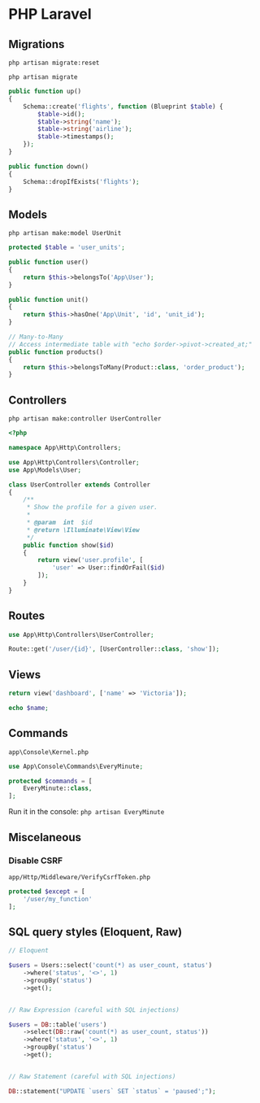 # PHP Laravel

## Migrations

`php artisan migrate:reset`

`php artisan migrate`

```PHP
public function up()
{
    Schema::create('flights', function (Blueprint $table) {
        $table->id();
        $table->string('name');
        $table->string('airline');
        $table->timestamps();
    });
}

public function down()
{
    Schema::dropIfExists('flights');
}
```


## Models

`php artisan make:model UserUnit`

```PHP
protected $table = 'user_units';

public function user()
{
    return $this->belongsTo('App\User');
}

public function unit()
{
    return $this->hasOne('App\Unit', 'id', 'unit_id');
}

// Many-to-Many
// Access intermediate table with "echo $order->pivot->created_at;"
public function products()
{
    return $this->belongsToMany(Product::class, 'order_product');
}
```


## Controllers

`php artisan make:controller UserController`

```PHP
<?php

namespace App\Http\Controllers;

use App\Http\Controllers\Controller;
use App\Models\User;

class UserController extends Controller
{
    /**
     * Show the profile for a given user.
     *
     * @param  int  $id
     * @return \Illuminate\View\View
     */
    public function show($id)
    {
        return view('user.profile', [
            'user' => User::findOrFail($id)
        ]);
    }
}
```


## Routes

```PHP
use App\Http\Controllers\UserController;

Route::get('/user/{id}', [UserController::class, 'show']);
```

## Views

```PHP
return view('dashboard', ['name' => 'Victoria']);
```

```PHP
echo $name;
```


## Commands

`app\Console\Kernel.php`

```PHP
use App\Console\Commands\EveryMinute;

protected $commands = [
    EveryMinute::class,
];
```

Run it in the console: `php artisan EveryMinute`


## Miscelaneous

### Disable CSRF

`app/Http/Middleware/VerifyCsrfToken.php`

```PHP
protected $except = [
    '/user/my_function'
];
```



## SQL query styles (Eloquent, Raw)

```PHP
// Eloquent

$users = Users::select('count(*) as user_count, status')
    ->where('status', '<>', 1)
    ->groupBy('status')
    ->get();


// Raw Expression (careful with SQL injections)

$users = DB::table('users')
    ->select(DB::raw('count(*) as user_count, status'))
    ->where('status', '<>', 1)
    ->groupBy('status')
    ->get();


// Raw Statement (careful with SQL injections)

DB::statement("UPDATE `users` SET `status` = 'paused';");
```
